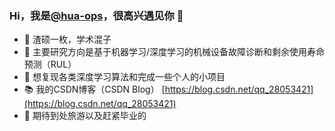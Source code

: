 ### Hi，我是<a href="https://github.com/hua-ops">@hua-ops</a>，很高兴遇见你 👋

- 👀 渣硕一枚，学术混子
- 🔨 主要研究方向是基于机器学习/深度学习的机械设备故障诊断和剩余使用寿命预测（RUL）
- 🧡 想复现各类深度学习算法和完成一些个人的小项目
- 📚 我的CSDN博客（CSDN Blog） [https://blog.csdn.net/qq_28053421](https://blog.csdn.net/qq_28053421)
- 🍬 期待到处旅游以及赶紧毕业的
